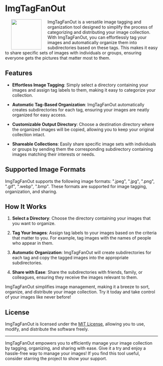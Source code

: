 

#   ImgTagFanOut

<img src="ImgTagFanOut/Assets/logo.ico" width="100" height="100" hspace="20" align="left" > ImgTagFanOut is a versatile image tagging and organization tool designed to simplify the process of categorizing and distributing your image collection. With ImgTagFanOut, you can effortlessly tag your images and automatically organize them into subdirectories based on these tags. This makes it easy to share specific sets of images with individuals or groups, ensuring everyone gets the pictures that matter most to them.

## Features

- **Effortless Image Tagging**: Simply select a directory containing your images and assign tag labels to them, making it easy to categorize your collection.

- **Automatic Tag-Based Organization**: ImgTagFanOut automatically creates subdirectories for each tag, ensuring your images are neatly organized for easy access.

- **Customizable Output Directory**: Choose a destination directory where the organized images will be copied, allowing you to keep your original collection intact.

- **Shareable Collections**: Easily share specific image sets with individuals or groups by sending them the corresponding subdirectory containing images matching their interests or needs.

## Supported Image Formats

ImgTagFanOut supports the following image formats: ".jpeg", ".jpg", ".png", ".gif", ".webp", ".bmp". These formats are supported for image tagging, organization, and sharing.

## How It Works

1. **Select a Directory**: Choose the directory containing your images that you want to organize.

2. **Tag Your Images**: Assign tag labels to your images based on the criteria that matter to you. For example, tag images with the names of people who appear in them.

3. **Automatic Organization**: ImgTagFanOut will create subdirectories for each tag and copy the tagged images into the appropriate subdirectories.

4. **Share with Ease**: Share the subdirectories with friends, family, or colleagues, ensuring they receive the images relevant to them.

ImgTagFanOut simplifies image management, making it a breeze to sort, organize, and distribute your image collection. Try it today and take control of your images like never before!


## License

ImgTagFanOut is licensed under the [MIT License](LICENSE), allowing you to use, modify, and distribute the software freely.

---

ImgTagFanOut empowers you to efficiently manage your image collection by tagging, organizing, and sharing with ease. Give it a try and enjoy a hassle-free way to manage your images! If you find this tool useful, consider starring the project to show your support.